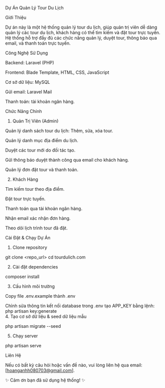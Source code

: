 Dự Án Quản Lý Tour Du Lịch

Giới Thiệu

Dự án này là một hệ thống quản lý tour du lịch, giúp quản trị viên dễ dàng quản lý các tour du lịch, khách hàng có thể tìm kiếm và đặt tour trực tuyến. Hệ thống hỗ trợ đầy đủ các chức năng quản lý, duyệt tour, thông báo qua email, và thanh toán trực tuyến.

Công Nghệ Sử Dụng

Backend: Laravel (PHP)

Frontend: Blade Template, HTML, CSS, JavaScript

Cơ sở dữ liệu: MySQL

Gửi email: Laravel Mail

Thanh toán: tài khoản ngân hàng.

Chức Năng Chính

1. Quản Trị Viên (Admin)

Quản lý danh sách tour du lịch: Thêm, sửa, xóa tour.

Quản lý danh mục địa điểm du lịch.

Duyệt các tour mới do đối tác tạo.

Gửi thông báo duyệt thành công qua email cho khách hàng.

Quản lý đơn đặt tour và thanh toán.

2. Khách Hàng

Tìm kiếm tour theo địa điểm.

Đặt tour trực tuyến.

Thanh toán qua tài khoản ngân hàng.

Nhận email xác nhận đơn hàng.

Theo dõi lịch trình tour đã đặt.

Cài Đặt & Chạy Dự Án

1. Clone repository

 git clone <repo_url>
 cd tourdulich.com

2. Cài đặt dependencies

composer install

3. Cấu hình môi trường

Copy file .env.example thành .env

Chỉnh sửa thông tin kết nối database trong .env
tạo APP_KEY bằng lệnh: php artisan key:generate  
4. Tạo cơ sở dữ liệu & seed dữ liệu mẫu

php artisan migrate --seed

5. Chạy server

php artisan serve

Liên Hệ

Nếu có bất kỳ câu hỏi hoặc vấn đề nào, vui lòng liên hệ qua email: [hoanganhh080703@gmail.com].

✨ Cảm ơn bạn đã sử dụng hệ thống! ✨
